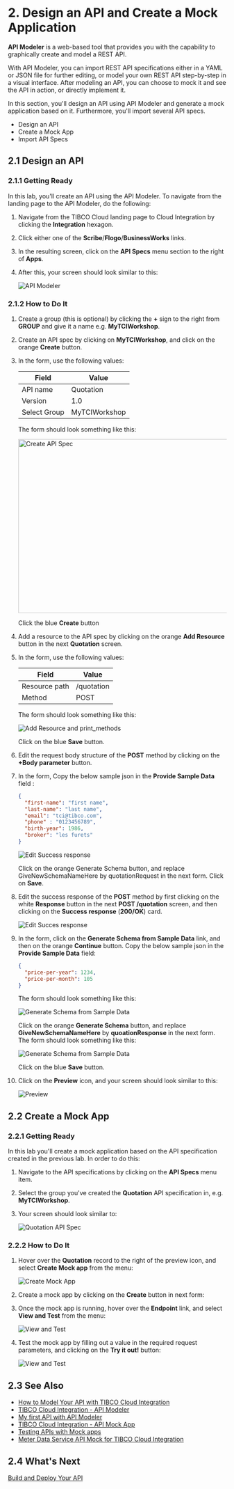 
# 2. Design an API and Create a Mock Application #

**API Modeler** is a web-based tool that provides you with the capability to graphically create and model a REST API.

With API Modeler, you can import REST API specifications either in a YAML or JSON file for further editing, or model your own REST API step-by-step in a visual interface. After modeling an API, you can choose to mock it and see the API in action, or directly implement it.

In this section, you'll design an API using API Modeler and generate a mock application based on it. Furthermore, you'll import several API specs.

* Design an API
* Create a Mock App
* Import API Specs

## 2.1 Design an API ##

### 2.1.1 Getting Ready ###

In this lab, you'll create an API using the API Modeler. To navigate from the landing page to the API Modeler, do the following:

1. Navigate from the TIBCO Cloud landing page to Cloud Integration by clicking the **Integration** hexagon.
2. Click either one of the **Scribe**/**Flogo**/**BusinessWorks** links.
3. In the resulting screen, click on the **API Specs** menu section to the right of **Apps**.
4. After this, your screen should look similar to this:

    ![API Modeler](images/api_modeler_000.jpg)

### 2.1.2 How to Do It ###

1. Create a group (this is optional) by clicking the **+** sign to the right from **GROUP** and give it a name e.g. **MyTCIWorkshop**.
2. Create an API spec by clicking on **MyTCIWorkshop**, and click on the orange **Create** button.
3. In the form, use the following values:

    | Field        | Value         |
    | ------------ | ------------- |
    | API name     | Quotation   |
    | Version      | 1.0           |
    | Select Group | MyTCIWorkshop |

    The form should look something like this:

    
    <img src="images/create_api_spec.png" alt="Create API Spec" width="500" height="400">

    Click the blue **Create** button

4. Add a resource to the API spec by clicking on the orange **Add Resource** button in the next **Quotation** screen.
5. In the form, use the following values:

    | Field         | Value           |
    | ------------- | --------------- |
    | Resource path | /quotation|
    | Method        | POST            |

    The form should look something like this:

    ![Add Resource and print_methods](images/add_resource_and_methods.png)

    Click on the blue **Save** button.
6. Edit the request body structure of the **POST** method by clicking on the **+Body parameter** button.
7. In the form, Copy the below sample json in the **Provide Sample Data** field :
	```json
    {
      "first-name": "first name",
      "last-name": "last name",
      "email": "tci@tibco.com",
      "phone" : "0123456789",
      "birth-year": 1986,
      "broker": "les furets"
	}
    ```
      ![Edit Success response](images/edit_request_body.png)
    
   Click on the orange Generate Schema button, and replace GiveNewSchemaNameHere by quotationRequest in the next form. Click on **Save**.
    
7. Edit the success response of the **POST** method by first clicking on the white **Response** button in the next **POST /quotation** screen, and then clicking on the **Success response** (**200/OK**) card.

    ![Edit Succes response](images/edit_response_success.png)


8. In the form, click on the **Generate Schema from Sample Data** link, and then on the orange **Continue** button. Copy the below sample json in the **Provide Sample Data** field:

    ```json
    {
      "price-per-year": 1234,
      "price-per-month": 105
	}
    ```

    The form should look something like this:

    ![Generate Schema from Sample Data](images/edit_response.png)

    Click on the orange **Generate Schema** button, and replace **GiveNewSchemaNameHere** by **quoationResponse** in the next form. The form should look something like this:

    ![Generate Schema from Sample Data](images/edit_response_001.png)

    Click on the blue **Save** button.
8. Click on the **Preview** icon, and your screen should look similar to this:

    ![Preview](images/api_preview.png)

## 2.2 Create a Mock App ##

### 2.2.1 Getting Ready ###

In this lab you'll create a mock application based on the API specification created in the previous lab. In order to do this:

1. Navigate to the API specifications by clicking on the **API Specs** menu item.
2. Select the group you've created the **Quotation** API specification in, e.g. **MyTCIWorkshop**.
3. Your screen should look similar to:

    ![Quotation API Spec](images/quotation_api_spec.png)

### 2.2.2 How to Do It ###

1. Hover over the **Quotation** record to the right of the preview icon, and select **Create Mock app** from the menu:

    ![Create Mock App](images/create_mock_app.png)
2. Create a mock app by clicking on the **Create** button in next form:

3. Once the mock app is running, hover over the **Endpoint** link, and select **View and Test** from the menu:

    ![View and Test](images/view_test.png)
4. Test the mock app by filling out a value in the required request parameters, and clicking on the **Try it out!** button:

    ![View and Test](images/view_test_001.png)


## 2.3 See Also ##

* [How to Model Your API with TIBCO Cloud Integration](https://www.tibco.com/resources/tutorial-video/how-model-your-api-tibco-cloud-integration)
* [TIBCO Cloud Integration - API Modeler](https://integration.cloud.tibco.com/docs/apimodeler/index.html)
* [My first API with API Modeler](https://community.tibco.com/wiki/my-first-api-api-modeler)
* [TIBCO Cloud Integration - API Mock App](https://integration.cloud.tibco.com/docs/mockapp/index.html)
* [Testing APIs with Mock apps](https://community.tibco.com/wiki/testing-apis-mock-apps)
* [Meter Data Service API Mock for TIBCO Cloud Integration](https://community.tibco.com/wiki/meter-data-service-api-mock-tibco-cloud-integration)

## 2.4 What's Next ##

[Build and Deploy Your API](002.md)
